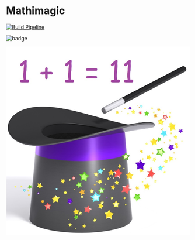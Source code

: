 # Mathimagic

[![Build Pipeline](https://github.com/guypritchard/mathemagic/actions/workflows/ci-pipeline.yml/badge.svg)](https://github.com/guypritchard/mathemagic/actions/workflows/ci-pipeline.yml)

![badge](https://img.shields.io/endpoint?url=https://gist.githubusercontent.com/guypritchard/9ad2229158bd5f447dc0ad93c42ae34f/raw/code-coverage.json)

![Mathemagic](./.images/Mathemagic.jpg)
